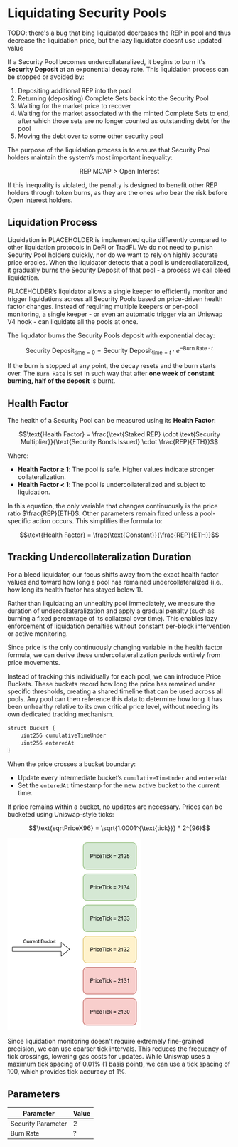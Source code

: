 # Liquidating Security Pools

TODO: there's a bug that bing liquidated decreases the REP in pool and thus decrease the liquidation price, but the lazy liquidator doesnt use updated value


If a Security Pool becomes undercollateralized, it begins to burn it's **Security Deposit** at an exponential decay rate. This liquidation process can be stopped or avoided by:

1. Depositing additional REP into the pool
2. Returning (depositing) Complete Sets back into the Security Pool
3. Waiting for the market price to recover
4. Waiting for the market associated with the minted Complete Sets to end, after which those sets are no longer counted as outstanding debt for the pool
5. Moving the debt over to some other security pool

The purpose of the liquidation process is to ensure that Security Pool holders maintain the system’s most important inequality:

$$
\text{REP MCAP} > \text{Open Interest}
$$

If this inequality is violated, the penalty is designed to benefit other REP holders through token burns, as they are the ones who bear the risk before Open Interest holders.

## Liquidation Process
Liquidation in PLACEHOLDER is implemented quite differently compared to other liquidation protocols in DeFi or TradFi. We do not need to punish Security Pool holders quickly, nor do we want to rely on highly accurate price oracles. When the liquidator detects that a pool is undercollateralized, it gradually burns the Security Deposit of that pool - a process we call bleed liquidation.

PLACEHOLDER’s liquidator allows a single keeper to efficiently monitor and trigger liquidations across all Security Pools based on price-driven health factor changes. Instead of requiring multiple keepers or per-pool monitoring, a single keeper - or even an automatic trigger via an Uniswap V4 hook - can liquidate all the pools at once.

The liqudator burns the Security Pools deposit with exponential decay:
```math
\text{Security Deposit}_{\text{time} = 0} = \text{Security Deposit}_{\text{time} = t}  \cdot e^{-\text{Burn Rate} \cdot t}
```

If the burn is stopped at any point, the decay resets and the burn starts over. The `Burn Rate` is set in such way that after **one week of constant burning, half of the deposit** is burnt.

## Health Factor

The health of a Security Pool can be measured using its **Health Factor**:

```math
\text{Health Factor} = \frac{\text{Staked REP} \cdot \text{Security Multiplier}}{\text{Security Bonds Issued} \cdot \frac{REP}{ETH}}
```

Where:

* **Health Factor ≥ 1**: The pool is safe. Higher values indicate stronger collateralization.
* **Health Factor < 1**: The pool is undercollateralized and subject to liquidation.

In this equation, the only variable that changes continuously is the price ratio $\frac{REP}{ETH}$. Other parameters remain fixed unless a pool-specific action occurs. This simplifies the formula to:

```math
\text{Health Factor} = \frac{\text{Constant}}{\frac{REP}{ETH}}
```

## Tracking Undercollateralization Duration

For a bleed liquidator, our focus shifts away from the exact health factor values and toward how long a pool has remained undercollateralized (i.e., how long its health factor has stayed below 1).

Rather than liquidating an unhealthy pool immediately, we measure the duration of undercollateralization and apply a gradual penalty (such as burning a fixed percentage of its collateral over time). This enables lazy enforcement of liquidation penalties without constant per-block intervention or active monitoring.

Since price is the only continuously changing variable in the health factor formula, we can derive these undercollateralization periods entirely from price movements.

Instead of tracking this individually for each pool, we can introduce Price Buckets. These buckets record how long the price has remained under specific thresholds, creating a shared timeline that can be used across all pools. Any pool can then reference this data to determine how long it has been unhealthy relative to its own critical price level, without needing its own dedicated tracking mechanism.

```ts
struct Bucket {
	uint256 cumulativeTimeUnder
	uint256 enteredAt
}
```
When the price crosses a bucket boundary:
- Update every intermediate bucket’s `cumulativeTimeUnder` and `enteredAt`
- Set the `enteredAt` timestamp for the new active bucket to the current time.

If price remains within a bucket, no updates are necessary. Prices can be bucketed using Uniswap-style ticks:

```math
\text{sqrtPriceX96} = \sqrt{1.0001^{\text{tick}}} * 2^{96}
```

![image](./images/price_ticks.png)

Since liquidation monitoring doesn't require extremely fine-grained precision, we can use coarser tick intervals. This reduces the frequency of tick crossings, lowering gas costs for updates. While Uniswap uses a maximum tick spacing of 0.01% (1 basis point), we can use a tick spacing of 100, which provides tick accuracy of 1%.


## Parameters

| Parameter                     | Value                  |
| ----------------------------- | ---------------------- |
| Security Parameter            | 2                      |
| Burn Rate                     | ?                      |
